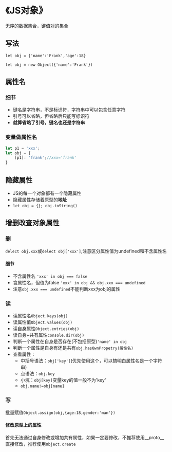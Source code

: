 # 《JS对象》
无序的数据集合，键值对的集合
## 写法
`let obj = {'name':'Frank','age':18}`

`let obj = new Object({'name':'Frank'})`
## 属性名
### 细节
* 键名是字符串，不是标识符，字符串中可以包含任意字符
* 引号可以省略，但省略后只能写标识符
* **就算省略了引号，键名也还是字符串**
### 变量做属性名
```JavaScript
let p1 = 'xxx';
let obj = {
    [p1]: 'frank';//xxx='frank'
}
```
## 隐藏属性
* JS的每一个对象都有一个隐藏属性
* 隐藏属性存储着原型的**地址**
* `let obj = {}; obj.toString()`
## 增删改查对象属性
### 删
`delect obj.xxx`或`delect obj['xxx']`,注意区分属性值为undefined和不含属性名
#### 细节
* 不含属性名 `'xxx' in obj === false`
* 含属性名，但值为false `'xxx' in obj && obj.xxx === undefined`
* 注意`obj.xxx === undefined`不能判断xxx为obj的属性
### 读
* 读属性名`Object.keys(obj)`
* 读属性值`Object.values(obj)`
* 读自身属性`Object.entries(obj)`
* 读自身+共有属性`console.dir(obj)`
* 判断一个属性在自身是否存在(不包括原型)`'name' in obj`
* 判断一个属性是自身有还是共有`obj.hasOwnPropetry(属性名)`
* 查看属性：
  * 中括号语法：`obj['key']`(优先使用这个，可以搞明白属性名是一个字符串)
  * 点语法：`obj.key`
  * 小坑：`obj[key]`变量key的值一般不为'key'
  * `obj.name!=obj[name]`
### 写
批量赋值`Object.assign(obj,{age:18,gender:'man'})`
#### 修改原型上的属性
首先无法通过自身修改或增加共有属性，如果一定要修改，不推荐使用__proto__直接修改，推荐使用`Object.create`

